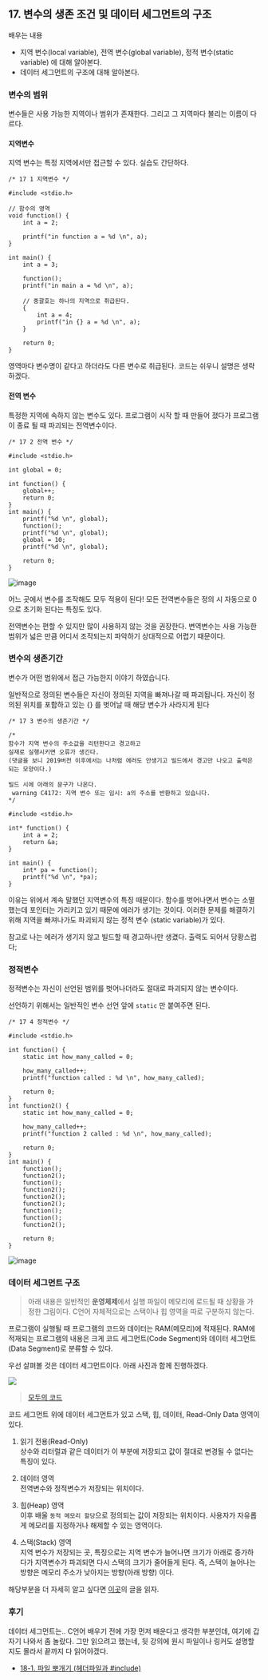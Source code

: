 ## 17. 변수의 생존 조건 및 데이터 세그먼트의 구조

배우는 내용

- 지역 변수(local variable), 전역 변수(global variable), 정적 변수(static variable) 에 대해 알아본다.
- 데이터 세그먼트의 구조에 대해 알아본다.

### 변수의 범위

변수들은 사용 가능한 지역이나 범위가 존재한다. 그리고 그 지역마다 불리는 이름이 다르다.

#### 지역변수

지역 변수는 특정 지역에서만 접근할 수 있다. 실습도 간단하다.

```
/* 17 1 지역변수 */

#include <stdio.h>

// 함수의 영역
void function() {
	int a = 2;

	printf("in function a = %d \n", a);
}

int main() {
	int a = 3;

	function();
	printf("in main a = %d \n", a);

	// 중괄호는 하나의 지역으로 취급된다.
	{
		int a = 4;
		printf("in {} a = %d \n", a);
	}

	return 0;
}
```

영역마다 변수명이 같다고 하더라도 다른 변수로 취급된다. 코드는 쉬우니 설명은 생략하겠다.

#### 전역 변수

특정한 지역에 속하지 않는 변수도 있다. 프로그램이 시작 할 때 만들어 졌다가 프로그램이 종료 될 때 파괴되는 전역변수이다.

```
/* 17 2 전역 변수 */

#include <stdio.h>

int global = 0;

int function() {
	global++;
	return 0;
}
int main() {
	printf("%d \n", global);
	function();
	printf("%d \n", global);
	global = 10;
	printf("%d \n", global);

	return 0;
}
```

![image](https://github.com/ii200400/IT_Skill_Question/assets/19484971/3ed25817-14bc-426a-b87a-63109e6f4358)

어느 곳에서 변수를 조작해도 모두 적용이 된다! 모든 전역변수들은 정의 시 자동으로 0 으로 초기화 된다는 특징도 있다.

전역변수는 편할 수 있지만 많이 사용하지 않는 것을 권장한다. 변역변수는 사용 가능한 범위가 넓은 만큼 어디서 조작되는지 파악하기 상대적으로 어렵기 때문이다.

### 변수의 생존기간

변수가 어떤 범위에서 접근 가능한지 이야기 하였습니다.

일반적으로 정의된 변수들은 자신이 정의된 지역을 빠져나갈 때 파괴됩니다.
자신이 정의된 위치를 포함하고 있는 {} 를 벗어날 때 해당 변수가 사라지게 된다

```
/* 17 3 변수의 생존기간 */

/*
함수가 지역 변수의 주소값을 리턴한다고 경고하고
실재로 실행시키면 오류가 생긴다.
(댓글을 보니 2019버전 이후에서는 나처럼 에러도 안생기고 빌드에서 경고만 나오고 출력은 되는 모양이다.)

빌드 시에 아래의 문구가 나온다.
 warning C4172: 지역 변수 또는 임시: a의 주소를 반환하고 있습니다.
*/

#include <stdio.h>

int* function() {
	int a = 2;
	return &a;
}

int main() {
	int* pa = function();
	printf("%d \n", *pa);
}
```

이유는 위에서 계속 말했던 지역변수의 특징 때문이다. 함수를 벗어나면서 변수는 소멸했는데 포인터는 가리키고 있기 때문에 에러가 생기는 것이다. 이러한 문제를 해결하기 위해 지역을 빠져나가도 파괴되지 않는 정적 변수 (static variable)가 있다.

참고로 나는 에러가 생기지 않고 빌드할 때 경고하나만 생겼다. 출력도 되어서 당황스럽다;

### 정적변수

정적변수는 자신이 선언된 범위를 벗어나더라도 절대로 파괴되지 않는 변수이다.

선언하기 위해서는 일반적인 변수 선언 앞에 `static` 만 붙여주면 된다.

```
/* 17 4 정적변수 */

#include <stdio.h>

int function() {
	static int how_many_called = 0;

	how_many_called++;
	printf("function called : %d \n", how_many_called);

	return 0;
}
int function2() {
	static int how_many_called = 0;

	how_many_called++;
	printf("function 2 called : %d \n", how_many_called);

	return 0;
}
int main() {
	function();
	function2();
	function();
	function2();
	function2();
	function2();
	function();
	function();
	function2();

	return 0;
}
```

![image](https://github.com/ii200400/IT_Skill_Question/assets/19484971/72f2e56b-5a63-417d-9c40-3b77dc3be0ed)

### 데이터 세그먼트 구조

> 아래 내용은 일반적인 **운영체제**에서 실행 파일이 메모리에 로드될 때 상황을 가정한 그림이다. C언어 자체적으로는 스택이나 힙 영역을 따로 구분하지 않는다.

프로그램이 실행될 때 프로그램의 코드와 데이터는 RAM(메모리)에 적재된다. RAM에 적재되는 프로그램의 내용은 크게 코드 세그먼트(Code Segment)와 데이터 세그먼트(Data Segment)로 분류할 수 있다.

우선 살펴볼 것은 데이터 세그먼트이다. 아래 사진과 함께 진행하겠다.

![](https://modoocode.com/img/140309404D2EF2B93B6CF4.webp)

> [모두의 코드](https://modoocode.com/83)

코드 세그먼트 위에 데이터 세그먼트가 있고 스택, 힙, 데이터, Read-Only Data 영역이 있다.

1. 읽기 전용(Read-Only)  
   상수와 리터럴과 같은 데이터가 이 부분에 저장되고 값이 절대로 변경될 수 없다는 특징이 있다.

2. 데이터 영역  
   전역변수와 정적변수가 저장되는 위치이다.

3. 힙(Heap) 영역  
   이후 배울 `동적 메모리 할당`으로 정의되는 값이 저장되는 위치이다. 사용자가 자유롭게 메모리를 지정하거나 해제할 수 있는 영역이다.

4. 스택(Stack) 영역  
   지역 변수가 저장되는 곳, 특징으로는 지역 변수가 늘어나면 크기가 아래로 증가하다가 지역변수가 파괴되면 다시 스택의 크기가 줄어들게 된다. 즉, 스택이 늘어나는 방향은 메모리 주소가 낮아지는 방향(아래 방향) 이다.

해당부분을 더 자세히 알고 싶다면 [이곳](https://blog.naver.com/speciallive/98372211)의 글을 읽자.

### 후기

데이터 세그먼트는.. C언어 배우기 전에 가장 먼저 배운다고 생각한 부분인데, 여기에 갑자기 나와서 좀 놀랐다. 그만 읽으려고 했는네, 뒷 강의에 원시 파일이나 링커도 설명할지도 몰라서 끝까지 다 읽어야겠다.

- [18-1. 파일 뽀개기 (헤더파일과 #include)](./18-1.md)
